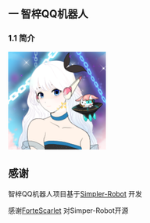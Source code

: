 ## 一 智梓QQ机器人
### 1.1 简介
![avatar](README/avatar_2.png)
## 感谢
智梓QQ机器人项目基于[Simpler-Robot](https://github.com/ForteScarlet/simpler-robot) 开发

感谢[ForteScarlet](https://github.com/ForteScarlet/) 对Simper-Robot开源
